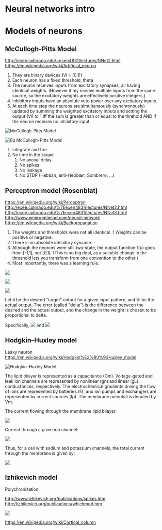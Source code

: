 # Neural networks intro

# Models of neurons 

## McCullogh-Pitts Model

http://ecee.colorado.edu/~ecen4831/lectures/NNet2.html
https://en.wikipedia.org/wiki/Artificial_neuron

1. They are binary devices (Vi = [0,1])
1. Each neuron has a fixed threshold, theta
1. The neuron receives inputs from excitatory synapses, all having identical weights. (However it my receive multiple inputs from the same source, so the excitatory weights are effectively positive integers.)
1. Inhibitory inputs have an absolute veto power over any excitatory inputs.
1. At each time step the neurons are simultaneously (synchronously) updated by summing the weighted excitatory inputs and setting the output (Vi) to 1 iff the sum is greater than or equal to the threhold AND if the neuron receives no inhibitory input.

![McCullogh-Pitts Model](http://ecee.colorado.edu/%7Eecen4831/lectures/MPneuron.gif)

![Eq McCullogh-Pitts Model](http://ecee.colorado.edu/%7Eecen4831/lectures/NN2img1.gif)

1. Integrate and fire 
1. No time in the scope
   1. No axonal delay
   1. No spikes 
   1. No leakage
   1. No STDP (Hebban, anti-Hebbian, Sombrero, ...)

## Perceptron model (Rosenblat) 

https://en.wikipedia.org/wiki/Perceptron
http://ecee.colorado.edu/%7Eecen4831/lectures/NNet2.html
http://ecee.colorado.edu/%7Eecen4831/lectures/NNet3.html
http://www.emergentmind.com/neural-network
https://en.wikipedia.org/wiki/Backpropagation

1. The weights and thresholds were not all identical.
1 Weights can be positive or negative.
1. There is no absolute inhibitory synapse.
1. Although the neurons were still two-state, the output function f(u) goes from [-1,1], not [0,1]. (This is no big deal, as a suitable change in the threshold lets you transform from one convention to the other.)
1. Most importantly, there was a learning rule.

![](http://ecee.colorado.edu/~ecen4831/lectures/percept.gif)

![](http://ecee.colorado.edu/~ecen4831/lectures/NN2img4.gif)

![](http://ecee.colorado.edu/~ecen4831/lectures/NN2img5.gif)

Let ti be the desired "target" output for a given input pattern, and Vi be the actual output. The error (called "delta") is the difference between the desired and the actual output, and the change in the weight is chosen to be proportional to delta.

Specifically, ![](http://ecee.colorado.edu/~ecen4831/lectures/NN2img6.gif) and ![](http://ecee.colorado.edu/~ecen4831/lectures/NN2img7.gif)

## Hodgkin–Huxley model

Leaky neuron
https://en.wikipedia.org/wiki/Hodgkin%E2%80%93Huxley_model

![Hodgkin–Huxley Model](https://upload.wikimedia.org/wikipedia/commons/c/cf/Hodgkin-Huxley.jpg)

The lipid bilayer is represented as a capacitance (Cm). Voltage-gated and leak ion channels are represented by nonlinear (gn) and linear (gL) conductances, respectively. The electrochemical gradients driving the flow of ions are represented by batteries (E), and ion pumps and exchangers are represented by current sources (Ip). The membrane potential is denoted by Vm.

The current flowing through the membrane lipid bilayer:

![](https://wikimedia.org/api/rest_v1/media/math/render/svg/8d2b282ed79a5aa53454391d91291c9eb10fd4bf)

Current through a given ion channel:

![](https://wikimedia.org/api/rest_v1/media/math/render/svg/a796521d399a707af47af8ef7c2e6b5bea441449)

Thus, for a cell with sodium and potassium channels, the total current through the membrane is given by:

![](https://wikimedia.org/api/rest_v1/media/math/render/svg/58ee17a4f52f7defa01af4e77bae2c348cd76d64)


## Izhikevich model

Polychronization

http://www.izhikevich.org/publications/spikes.htm
http://izhikevich.org/publications/whichmod.htm

![](http://www.izhikevich.org/publications/izhik.gif)




https://en.wikipedia.org/wiki/Cortical_column
